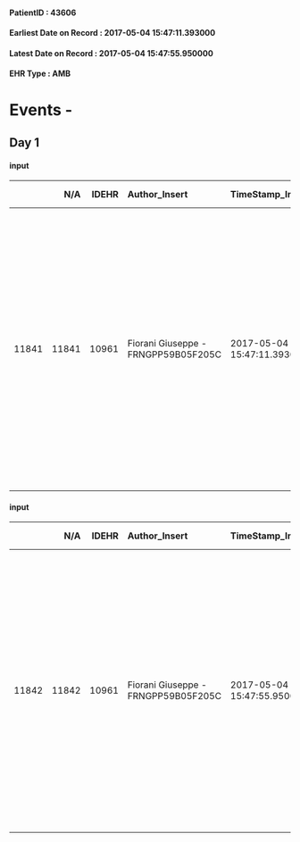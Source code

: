 
#### PatientID : 43606
#### Earliest Date on Record : 2017-05-04 15:47:11.393000
#### Latest Date on Record : 2017-05-04 15:47:55.950000
#### EHR Type : AMB

# Events - 

## Day 1

#### input
|       |    N/A |   IDEHR | Author_Insert                       | TimeStamp_Insert           | EHRType   |   PatientID |   IDDigitalSignDocument | persone_vicine   |   Unnamed: 0_x.1 |   IDANAMNESI_SOCIALE | Patient   | FamigliaAltro   | Paziente_T   | FamigliaAltro_T   |   Non_Rilevabile_x.1 | Note_Non_Rilevabile_x.1   | opt_Problemi   | Note_I                                                                                                                                                                                                                                                                                                       | ds_note_timori                                                                                                                                                                                                                                                                                                                                            | chk_contr_sintomi   | chk_competenza                                 | opt_paziente_a   | opt_famiglia_a      | opt_adeguatezza   | opt_paziente_solo   | ds_note_con                                                                                                                                                                                   | opt_presente_assente   | Presenza_minori   | Caregiver_principale                  | opt_capacita     | opt_necessario   | opt_presente   | opt_risorse_ec   | opt_paziente_psi   | opt_Ins_vol   | opt_esenzione   | opt_inv_civile   |   ds_codice_es | Fragility                    | opt_disponibilita_f   | opt_indennita_acc   | opt_legge   | opt_famiglia_psi   | opt_disponibilit_paz   |
|------:|-------:|--------:|:------------------------------------|:---------------------------|:----------|------------:|------------------------:|:-----------------|-----------------:|---------------------:|:----------|:----------------|:-------------|:------------------|---------------------:|:--------------------------|:---------------|:-------------------------------------------------------------------------------------------------------------------------------------------------------------------------------------------------------------------------------------------------------------------------------------------------------------|:----------------------------------------------------------------------------------------------------------------------------------------------------------------------------------------------------------------------------------------------------------------------------------------------------------------------------------------------------------|:--------------------|:-----------------------------------------------|:-----------------|:--------------------|:------------------|:--------------------|:----------------------------------------------------------------------------------------------------------------------------------------------------------------------------------------------|:-----------------------|:------------------|:--------------------------------------|:-----------------|:-----------------|:---------------|:-----------------|:-------------------|:--------------|:----------------|:-----------------|---------------:|:-----------------------------|:----------------------|:--------------------|:------------|:-------------------|:-----------------------|
| 11841 |  11841 |   10961 | Fiorani Giuseppe - FRNGPP59B05F205C | 2017-05-04 15:47:11.393000 | AMB       |       43606 |                  739180 | N/A              |             5979 |                 3800 | Si#1      | Si#1            | No#0         | Parziale#2        |                    0 | NR                        | No#0           | Pz informato della diagnosi ed in parte della progressione. Il fratello e la figlia sono venuti al colloquio per iniziare ad informarsi sul percorso di CP domiciliari (il fratello Claudio √® un socio Vidas). Al momento entrambi sono inclini a proseguire i trattamenti,fin quando necessari e possibili | I timori attuali principali riguardano il fatto che il pz √® separato e vive da solo,con una ricaduta assistenziale proporzionale ad un peggioramento,in parte in atto. La richiesta iniziale √® stata di una persona di compagnia nelle 24 ore. Sia il fratello che la figlia sono stati ampiamente resi edotti sulle caratteristiche del servizio Vidas | controllo sintomi#0 | competenza/capacit√† assistenziale caregiver#0 | Indefinite#2     | Sovradimensionate#0 | Si#1              | Si#1                | Il pz √® separato e vive da solo. La figlia unica Sabrina ed il fratello Claudio abitano a Milano e sono di supporto per i trasporti da e per l'ospedale. Non vengono segnalate altre risorse | Presente#1             | No#0              | La figlia ed in subordine il fratello | Incrementabile#1 | Si#1             | No#0           | Adeguate#1       | No#0               | No#0          | Si#1            | No#0             |             48 | sovraccarico assistenziale#4 | Si#1                  | No#0                | No#0        | No#0               | No#0                   |

#### input
|       |    N/A |   IDEHR | Author_Insert                       | TimeStamp_Insert           | EHRType   |   PatientID |   IDDigitalSignDocument | persone_vicine   |   Unnamed: 0_x.1 |   IDANAMNESI_SOCIALE | Patient   | FamigliaAltro   | Paziente_T   | FamigliaAltro_T   |   Non_Rilevabile_x.1 | Note_Non_Rilevabile_x.1   | opt_Problemi   | Note_I                                                                                                                                                                                                                                                                                                       | ds_note_timori                                                                                                                                                                                                                                                                                                                                            | chk_contr_sintomi   | chk_competenza                                 | opt_paziente_a   | opt_famiglia_a      | opt_adeguatezza   | opt_paziente_solo   | ds_note_con                                                                                                                                                                                   | opt_presente_assente   | Presenza_minori   | Caregiver_principale                  | opt_capacita     | opt_necessario   | opt_presente   | opt_risorse_ec   | opt_paziente_psi   | opt_Ins_vol   | opt_paziente_ad   | opt_caregiver_ad   | opt_esenzione   | opt_inv_civile   |   ds_codice_es | Needs     | Fragility                    | opt_disponibilita_f   | opt_indennita_acc   | opt_legge   | opt_famiglia_psi   | opt_disponibilit_paz   |
|------:|-------:|--------:|:------------------------------------|:---------------------------|:----------|------------:|------------------------:|:-----------------|-----------------:|---------------------:|:----------|:----------------|:-------------|:------------------|---------------------:|:--------------------------|:---------------|:-------------------------------------------------------------------------------------------------------------------------------------------------------------------------------------------------------------------------------------------------------------------------------------------------------------|:----------------------------------------------------------------------------------------------------------------------------------------------------------------------------------------------------------------------------------------------------------------------------------------------------------------------------------------------------------|:--------------------|:-----------------------------------------------|:-----------------|:--------------------|:------------------|:--------------------|:----------------------------------------------------------------------------------------------------------------------------------------------------------------------------------------------|:-----------------------|:------------------|:--------------------------------------|:-----------------|:-----------------|:---------------|:-----------------|:-------------------|:--------------|:------------------|:-------------------|:----------------|:-----------------|---------------:|:----------|:-----------------------------|:----------------------|:--------------------|:------------|:-------------------|:-----------------------|
| 11842 |  11842 |   10961 | Fiorani Giuseppe - FRNGPP59B05F205C | 2017-05-04 15:47:55.950000 | AMB       |       43606 |                  739186 | N/A              |             5980 |                 3801 | Si#1      | Si#1            | No#0         | Parziale#2        |                    0 | NR                        | No#0           | Pz informato della diagnosi ed in parte della progressione. Il fratello e la figlia sono venuti al colloquio per iniziare ad informarsi sul percorso di CP domiciliari (il fratello Claudio √® un socio Vidas). Al momento entrambi sono inclini a proseguire i trattamenti,fin quando necessari e possibili | I timori attuali principali riguardano il fatto che il pz √® separato e vive da solo,con una ricaduta assistenziale proporzionale ad un peggioramento,in parte in atto. La richiesta iniziale √® stata di una persona di compagnia nelle 24 ore. Sia il fratello che la figlia sono stati ampiamente resi edotti sulle caratteristiche del servizio Vidas | controllo sintomi#0 | competenza/capacit√† assistenziale caregiver#0 | Indefinite#2     | Sovradimensionate#0 | Si#1              | Si#1                | Il pz √® separato e vive da solo. La figlia unica Sabrina ed il fratello Claudio abitano a Milano e sono di supporto per i trasporti da e per l'ospedale. Non vengono segnalate altre risorse | Presente#1             | No#0              | La figlia ed in subordine il fratello | Incrementabile#1 | Si#1             | No#0           | Adeguate#1       | No#0               | No#0          | Totale#2          | Totale#2           | Si#1            | No#0             |             48 | Clinici#0 | sovraccarico assistenziale#4 | Si#1                  | No#0                | No#0        | No#0               | No#0                   |


